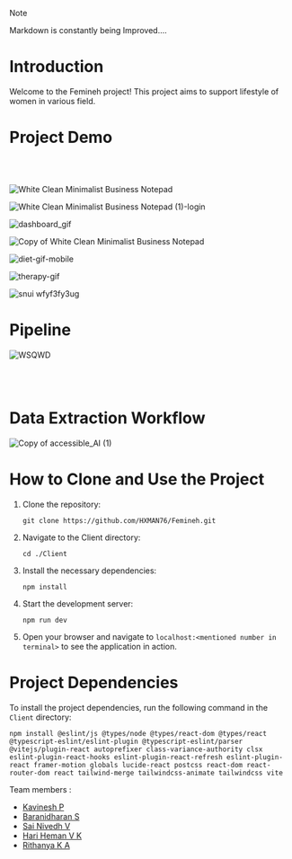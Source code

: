 > [!NOTE]  
> Markdown is constantly being Improved....


# Introduction
Welcome to the Femineh project! This project aims to support lifestyle of women in various field. 

# Project Demo


</br>

<br>

![White Clean Minimalist Business Notepad](https://github.com/user-attachments/assets/896a4727-915c-4102-8600-37ec3c2921b9)

![White Clean Minimalist Business Notepad (1)-login](https://github.com/user-attachments/assets/5ecc71cf-ae4e-4e87-ae99-d4d0416c11e4)


![dashboard_gif](https://github.com/user-attachments/assets/390216f7-5407-43c8-a06e-041ae2221cee)

![Copy of White Clean Minimalist Business Notepad](https://github.com/user-attachments/assets/ad1739dd-84e2-4960-9ddb-7cd54061a3ae)


![diet-gif-mobile](https://github.com/user-attachments/assets/57d6420c-9750-4a20-bdd4-a8898dc82eeb)

![therapy-gif](https://github.com/user-attachments/assets/76b65ba4-81bb-4c97-8d02-424cdb29fe98)

![snui wfyf3fy3ug](https://github.com/user-attachments/assets/91e7233e-e7a5-4272-97b1-87338da1e46f)



# Pipeline

![WSQWD](https://github.com/user-attachments/assets/f0aad85e-28c6-4778-8683-b1144d88d4aa)

</br>

<br>

# Data Extraction Workflow
![Copy of accessible_AI (1)](https://github.com/user-attachments/assets/7a11b250-9082-48bc-ac99-ed643061d106)


# How to Clone and Use the Project
1. Clone the repository:
    ```
    git clone https://github.com/HXMAN76/Femineh.git
    ```
2. Navigate to the Client directory:
    ```
    cd ./Client
    ```
3. Install the necessary dependencies:
    ```
    npm install
    ```
4. Start the development server:
    ```
    npm run dev
    ```
5. Open your browser and navigate to `localhost:<mentioned number in terminal>` to see the application in action.

# Project Dependencies
To install the project dependencies, run the following command in the `Client` directory:
```
npm install @eslint/js @types/node @types/react-dom @types/react @typescript-eslint/eslint-plugin @typescript-eslint/parser @vitejs/plugin-react autoprefixer class-variance-authority clsx eslint-plugin-react-hooks eslint-plugin-react-refresh eslint-plugin-react framer-motion globals lucide-react postcss react-dom react-router-dom react tailwind-merge tailwindcss-animate tailwindcss vite
```

Team members :
- [Kavinesh P](https://github.com/kavinesh11)
- [Baranidharan S](https://github.com/imbaraniii)
- [Sai Nivedh V](https://github.com/SaiNivedh26)
- [Hari Heman V K](https://github.com/HXMAN76)
- [Rithanya K A](https://github.com/rithanya08)
